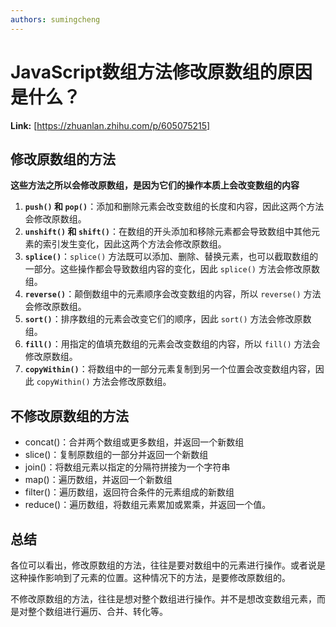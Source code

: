 ```yaml
---
authors: sumingcheng
---
```

# JavaScript数组方法修改原数组的原因是什么？



 **Link:** [https://zhuanlan.zhihu.com/p/605075215]

## 修改原数组的方法  

**这些方法之所以会修改原数组，是因为它们的操作本质上会改变数组的内容**

1. **`push()` 和 `pop()`**：添加和删除元素会改变数组的长度和内容，因此这两个方法会修改原数组。
2. **`unshift()` 和 `shift()`**：在数组的开头添加和移除元素都会导致数组中其他元素的索引发生变化，因此这两个方法会修改原数组。
3. **`splice()`**：`splice()` 方法既可以添加、删除、替换元素，也可以截取数组的一部分。这些操作都会导致数组内容的变化，因此 `splice()` 方法会修改原数组。
4. **`reverse()`**：颠倒数组中的元素顺序会改变数组的内容，所以 `reverse()` 方法会修改原数组。
5. **`sort()`**：排序数组的元素会改变它们的顺序，因此 `sort()` 方法会修改原数组。
6. **`fill()`**：用指定的值填充数组的元素会改变数组的内容，所以 `fill()` 方法会修改原数组。
7. **`copyWithin()`**：将数组中的一部分元素复制到另一个位置会改变数组内容，因此 `copyWithin()` 方法会修改原数组。

## 不修改原数组的方法  

* concat()：合并两个数组或更多数组，并返回一个新数组
* slice()：复制原数组的一部分并返回一个新数组
* join()：将数组元素以指定的分隔符拼接为一个字符串
* map()：遍历数组，并返回一个新数组
* filter()：遍历数组，返回符合条件的元素组成的新数组
* reduce()：遍历数组，将数组元素累加或累乘，并返回一个值。

## 总结  

各位可以看出，修改原数组的方法，往往是要对数组中的元素进行操作。或者说是这种操作影响到了元素的位置。这种情况下的方法，是要修改原数组的。

不修改原数组的方法，往往是想对整个数组进行操作。并不是想改变数组元素，而是对整个数组进行遍历、合并、转化等。

